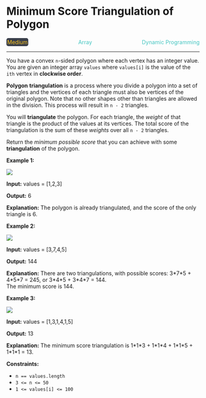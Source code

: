 # Minimum Score Triangulation of Polygon

<div style="display: flex; justify-content: space-between; align-items: center">
<div style="color: #fac31d;
padding: 2px; background-color: #3a3f4b; border-radius: 5px;">Medium</div>
<div style="color: #46c6c2">Array</div>
<div style="color: #46c6c2">Dynamic Programming</div>
</div>

---

You have a convex `n`\-sided polygon where each vertex has an integer value. You are given an integer array `values` where `values[i]` is the value of the `ith` vertex in **clockwise order**.

**Polygon** **triangulation** is a process where you divide a polygon into a set of triangles and the vertices of each triangle must also be vertices of the original polygon. Note that no other shapes other than triangles are allowed in the division. This process will result in `n - 2` triangles.

You will **triangulate** the polygon. For each triangle, the _weight_ of that triangle is the product of the values at its vertices. The total score of the triangulation is the sum of these _weights_ over all `n - 2` triangles.

Return the _minimum possible score_ that you can achieve with some **triangulation** of the polygon.

**Example 1:**

![](http://127.0.0.1:49174/shape1.jpg)

**Input:** values = \[1,2,3\]

**Output:** 6

**Explanation:** The polygon is already triangulated, and the score of the only triangle is 6.

**Example 2:**

![](http://127.0.0.1:49174/shape2.jpg)

**Input:** values = \[3,7,4,5\]

**Output:** 144

**Explanation:** There are two triangulations, with possible scores: 3\*7\*5 + 4\*5\*7 = 245, or 3\*4\*5 + 3\*4\*7 = 144.  
The minimum score is 144.

**Example 3:**

![](http://127.0.0.1:49174/shape3.jpg)

**Input:** values = \[1,3,1,4,1,5\]

**Output:** 13

**Explanation:** The minimum score triangulation is 1\*1\*3 + 1\*1\*4 + 1\*1\*5 + 1\*1\*1 = 13.

**Constraints:**

*   `n == values.length`
*   `3 <= n <= 50`
*   `1 <= values[i] <= 100`